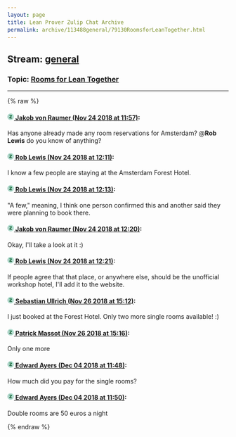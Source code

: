```yaml
---
layout: page
title: Lean Prover Zulip Chat Archive 
permalink: archive/113488general/79130RoomsforLeanTogether.html
---
```


## Stream: [general](index.html)
### Topic: [Rooms for Lean Together](79130RoomsforLeanTogether.html)

---


{% raw %}
#### [![Click to go to Zulip](../../assets/img/zulip2.png) Jakob von Raumer (Nov 24 2018 at 11:57)](https://leanprover.zulipchat.com/#narrow/stream/113488-general/topic/Rooms%20for%20Lean%20Together/near/148272878):
Has anyone already made any room reservations for Amsterdam? @**Rob Lewis** do you know of anything?

#### [![Click to go to Zulip](../../assets/img/zulip2.png) Rob Lewis (Nov 24 2018 at 12:11)](https://leanprover.zulipchat.com/#narrow/stream/113488-general/topic/Rooms%20for%20Lean%20Together/near/148273364):
I know a few people are staying at the Amsterdam Forest Hotel.

#### [![Click to go to Zulip](../../assets/img/zulip2.png) Rob Lewis (Nov 24 2018 at 12:13)](https://leanprover.zulipchat.com/#narrow/stream/113488-general/topic/Rooms%20for%20Lean%20Together/near/148273420):
"A few," meaning, I think one person confirmed this and another said they were planning to book there.

#### [![Click to go to Zulip](../../assets/img/zulip2.png) Jakob von Raumer (Nov 24 2018 at 12:20)](https://leanprover.zulipchat.com/#narrow/stream/113488-general/topic/Rooms%20for%20Lean%20Together/near/148273653):
Okay, I'll take a look at it :)

#### [![Click to go to Zulip](../../assets/img/zulip2.png) Rob Lewis (Nov 24 2018 at 12:21)](https://leanprover.zulipchat.com/#narrow/stream/113488-general/topic/Rooms%20for%20Lean%20Together/near/148273675):
If people agree that that place, or anywhere else, should be the unofficial workshop hotel, I'll add it to the website.

#### [![Click to go to Zulip](../../assets/img/zulip2.png) Sebastian Ullrich (Nov 26 2018 at 15:12)](https://leanprover.zulipchat.com/#narrow/stream/113488-general/topic/Rooms%20for%20Lean%20Together/near/148369129):
I just booked at the Forest Hotel. Only two more single rooms available! :)

#### [![Click to go to Zulip](../../assets/img/zulip2.png) Patrick Massot (Nov 26 2018 at 15:16)](https://leanprover.zulipchat.com/#narrow/stream/113488-general/topic/Rooms%20for%20Lean%20Together/near/148369336):
Only one more

#### [![Click to go to Zulip](../../assets/img/zulip2.png) Edward Ayers (Dec 04 2018 at 11:48)](https://leanprover.zulipchat.com/#narrow/stream/113488-general/topic/Rooms%20for%20Lean%20Together/near/150837998):
How much did you pay for the single rooms?

#### [![Click to go to Zulip](../../assets/img/zulip2.png) Edward Ayers (Dec 04 2018 at 11:50)](https://leanprover.zulipchat.com/#narrow/stream/113488-general/topic/Rooms%20for%20Lean%20Together/near/150838075):
Double rooms are 50 euros a night


{% endraw %}
